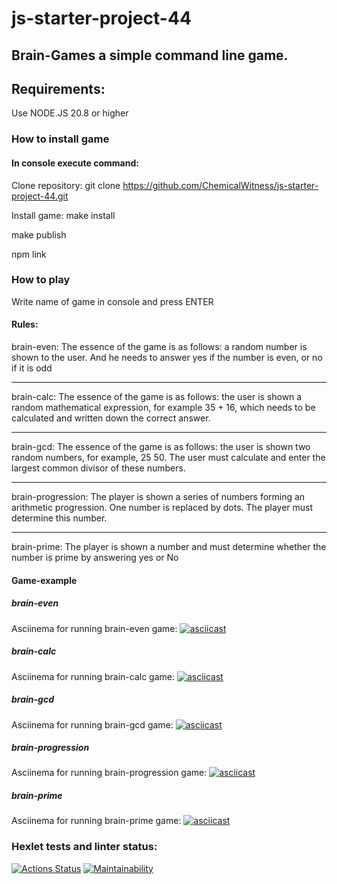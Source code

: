 # js-starter-project-44
## Brain-Games a simple command line game.

## Requirements:
Use NODE.JS 20.8 or higher

### How to install game
#### In console execute command:
Clone repository:
git clone https://github.com/ChemicalWitness/js-starter-project-44.git

Install game:
make install

make publish

npm link

### How to play
Write name of game in console and press ENTER

#### Rules:
brain-even: The essence of the game is as follows: a random number is shown to the user. And he needs to answer yes if the number is even, or no if it is odd
***
brain-calc: The essence of the game is as follows: the user is shown a random mathematical expression, for example 35 + 16, which needs to be calculated and written down the correct answer.
***
brain-gcd: The essence of the game is as follows: the user is shown two random numbers, for example, 25 50. The user must calculate and enter the largest common divisor of these numbers.
***
brain-progression: The player is shown a series of numbers forming an arithmetic progression. One number is replaced by dots. The player must determine this number.
***
brain-prime: The player is shown a number and must determine whether the number is prime by answering yes or No

#### Game-example
##### brain-even
Asciinema for running brain-even game: [![asciicast](https://asciinema.org/a/iblrz8pn8CC8OipoaqSy0ReIG.svg)](https://asciinema.org/a/iblrz8pn8CC8OipoaqSy0ReIG)
##### brain-calc
Asciinema for running brain-calc game: [![asciicast](https://asciinema.org/a/e0FPis3NGLqx64MHVUdoqvorf.svg)](https://asciinema.org/a/e0FPis3NGLqx64MHVUdoqvorf)
##### brain-gcd
Asciinema for running brain-gcd game: [![asciicast](https://asciinema.org/a/VoddKddgI4oIei7tcCGVdem1u.svg)](https://asciinema.org/a/VoddKddgI4oIei7tcCGVdem1u)
##### brain-progression
Asciinema for running brain-progression game: [![asciicast](https://asciinema.org/a/iRDBn9r6eneFKxUPfLFGorNxs.svg)](https://asciinema.org/a/iRDBn9r6eneFKxUPfLFGorNxs)
##### brain-prime
Asciinema for running brain-prime game: [![asciicast](https://asciinema.org/a/QYBzAMkrTZg6rtFjNBjApm9LG.svg)](https://asciinema.org/a/QYBzAMkrTZg6rtFjNBjApm9LG)

### Hexlet tests and linter status:
[![Actions Status](https://github.com/ChemicalWitness/js-starter-project-44/actions/workflows/hexlet-check.yml/badge.svg)](https://github.com/ChemicalWitness/js-starter-project-44/actions)
[![Maintainability](https://api.codeclimate.com/v1/badges/3240ca2a6049fe537a74/maintainability)](https://codeclimate.com/github/ChemicalWitness/js-starter-project-44/maintainability)